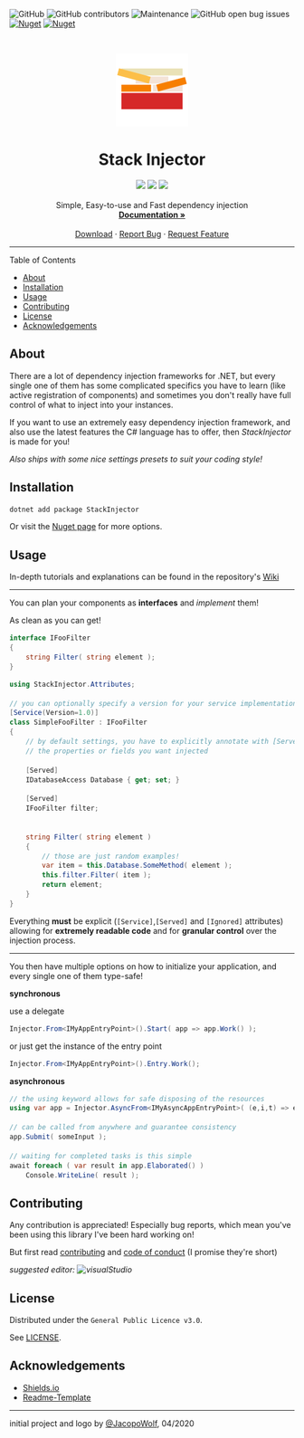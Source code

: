 ![GitHub](https://img.shields.io/github/license/jacopowolf/stackinjector?style=flat-square)
![GitHub contributors](https://img.shields.io/github/contributors-anon/jacopowolf/stackinjector?color=informational&style=flat-square)
![Maintenance](https://img.shields.io/maintenance/yes/2020?style=flat-square)
![GitHub open bug issues](https://img.shields.io/github/issues/jacopowolf/stackinjector/bug?style=flat-square)
[![Nuget](https://img.shields.io/nuget/vpre/StackInjector?logo=nuget&style=flat-square)](https://www.nuget.org/packages/StackInjector)
[![Nuget](https://img.shields.io/nuget/dt/StackInjector?logo=nuget&style=flat-square)](https://www.nuget.org/packages/StackInjector)



<br/>
<p align="center">
<img src="logo/StackInjector_logo.svg" height="128" /> 
</p>

<h1 align="center">Stack Injector</h1>

<p align="center">
<img src="https://img.shields.io/badge/-Standard_2.1-5C2D91?logo=.net&style=for-the-badge"/>
<img src="https://img.shields.io/badge/-8.0-239120?logo=c-sharp&style=for-the-badge"/>
<img src="https://img.shields.io/badge/made%20with-%E2%99%A5-FF69B4?style=for-the-badge"/>
<br><br>
Simple, Easy-to-use and Fast dependency injection<br>
<strong><a href="https://github.com/JacopoWolf/StackInjector/wiki">Documentation »<a></strong>
<br><br>
<a href="https://www.nuget.org/packages/StackInjector">Download</a>
·
<a href="https://github.com/JacopoWolf/StackInjector/issues/new/choose">Report Bug</a>
·
<a href="https://github.com/JacopoWolf/StackInjector/issues/new/choose">Request Feature</a>
</p>



---

Table of Contents
- [About](#about)
- [Installation](#installation)
- [Usage](#usage)
- [Contributing](#contributing)
- [License](#license)
- [Acknowledgements](#acknowledgements)


## About

There are a lot of dependency injection frameworks for .NET, but every single one of them has some complicated specifics you have to learn (like active registration of components) and sometimes you don't really have full control of what to inject into your instances.

If you want to use an extremely easy dependency injection framework, and also use the latest features the C# language has to offer, then *StackInjector* is made for you!

*Also ships with some nice settings presets to suit your coding style!*


## Installation

```powershell
dotnet add package StackInjector
```

Or visit the [Nuget page](https://www.nuget.org/packages/StackInjector) for more options.



## Usage

In-depth tutorials and explanations can be found in the repository's [Wiki](https://github.com/JacopoWolf/StackInjector/wiki)

---

You can plan your components as **interfaces** and *implement* them! 

As clean as you can get!

```cs
interface IFooFilter
{
    string Filter( string element );
}
```

```cs
using StackInjector.Attributes;

// you can optionally specify a version for your service implementation!
[Service(Version=1.0)]
class SimpleFooFilter : IFooFilter
{
    // by default settings, you have to explicitly annotate with [Served]
    // the properties or fields you want injected

    [Served]
    IDatabaseAccess Database { get; set; }
    
    [Served]
    IFooFilter filter;

    
    string Filter( string element ) 
    {
        // those are just random examples! 
        var item = this.Database.SomeMethod( element );
        this.filter.Filter( item );
        return element;
    }
}
```

Everything **must** be explicit (`[Service]`,`[Served]` and `[Ignored]` attributes) allowing for **extremely readable code** and for **granular control** over the injection process.

--- 

You then have multiple options on how to initialize your application, and every single one of them type-safe!

**synchronous**

use a delegate
```cs
Injector.From<IMyAppEntryPoint>().Start( app => app.Work() );
```
or just get the instance of the entry point
```cs
Injector.From<IMyAppEntryPoint>().Entry.Work();
```

**asynchronous**
```cs
// the using keyword allows for safe disposing of the resources
using var app = Injector.AsyncFrom<IMyAsyncAppEntryPoint>( (e,i,t) => e.Elaborate(i,t) );

// can be called from anywhere and guarantee consistency
app.Submit( someInput );

// waiting for completed tasks is this simple
await foreach ( var result in app.Elaborated() )
    Console.WriteLine( result );
```



## Contributing

Any contribution is appreciated! Especially bug reports, which mean you've been using this library I've been hard working on!

But first read [contributing](CONTRIBUTING.md) and [code of conduct](CODE_OF_CONDUCT.md) (I promise they're short)

*suggested editor: ![visualStudio](https://img.shields.io/badge/-Visual_Studio-5C2D91?logo=visual-studio&style=flat-square)*



## License

Distributed under the `General Public Licence v3.0`.

See [LICENSE](LICENSE).


## Acknowledgements

- [Shields.io](https://shields.io/)
- [Readme-Template](https://github.com/othneildrew/Best-README-Template)

---
initial project and logo by [@JacopoWolf](https://github.com/JacopoWolf), 04/2020

